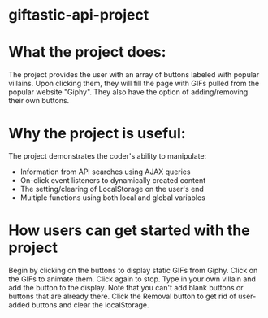 # giftastic-api-project
# What the project does:
The project provides the user with an array of buttons labeled with popular villains.
Upon clicking them, they will fill the page with GIFs pulled from the popular website "Giphy".
They also have the option of adding/removing their own buttons.

# Why the project is useful:
The project demonstrates the coder's ability to manipulate: 
- Information from API searches using AJAX queries
- On-click event listeners to dynamically created content
- The setting/clearing of LocalStorage on the user's end
- Multiple functions using both local and global variables

# How users can get started with the project
Begin by clicking on the buttons to display static GIFs from Giphy. 
Click on the GIFs to animate them. Click again to stop.
Type in your own villain and add the button to the display. Note that you can't add blank buttons or buttons that are already there.
Click the Removal button to get rid of user-added buttons and clear the localStorage.
